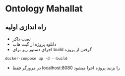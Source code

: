 # Ontology Mahallat


## راه اندازی اولیه

- نصب داکر
- دانلود پروژه از گیت هاب 
- اجرای دستور زیر برای build  گرفتن از پروژه
```
docker-compose up -d --build
```
-  در مرورگر فقط localhost:8080  را بزنید پروژه اجرا میشود